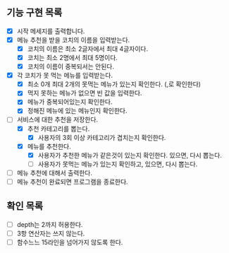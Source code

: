 ## 기능 구현 목록
- [X] 시작 메세지를 출력합니다.
- [X] 메뉴 추천을 받을 코치의 이름을 입력받는다. 
  - [X] 코치의 이름은 최소 2글자에서 최대 4글자이다.
  - [X] 코치는 최소 2명에서 최대 5명이다. 
  - [X] 코치의 이름이 중복되서는 안된다.
- [X] 각 코치가 못 먹는 메뉴를 입력받는다. 
  - [X] 최소 0개 최대 2개의 못먹는 메뉴가 있는지 확인한다. (,로 확인한다)
  - [X] 먹지 못하는 메뉴가 없으면 빈 값을 입력한다. 
  - [X] 메뉴가 중복되어있는지 확인한다.
  - [X] 정해진 메뉴에 있는 메뉴인지 확인한다.
- [ ] 서비스에 대한 추천을 저장한다.
  - [X] 추천 카테고리를 뽑는다. 
    - [X] 사용자의 3회 이상 카테고리가 겹치는지 확인한다.
  - [X] 메뉴를 추천한다. 
    - [X] 사용자가 추천한 메뉴가 같은것이 있는지 확인한다. 있으면, 다시 뽑는다.
    - [ ] 사용자가 못먹는 메뉴가 있는지 확인하고, 있으면, 다시 뽑는다.
- [ ] 메뉴 추천에 대해서 출력한다. 
- [ ] 메뉴 추천이 완료되면 프로그램을 종료한다.

## 확인 목록
- [ ] depth는 2까지 허용한다. 
- [ ] 3항 연산자는 쓰지 않는다. 
- [ ] 함수느느 15라인을 넘어가지 않도록 한다. 
